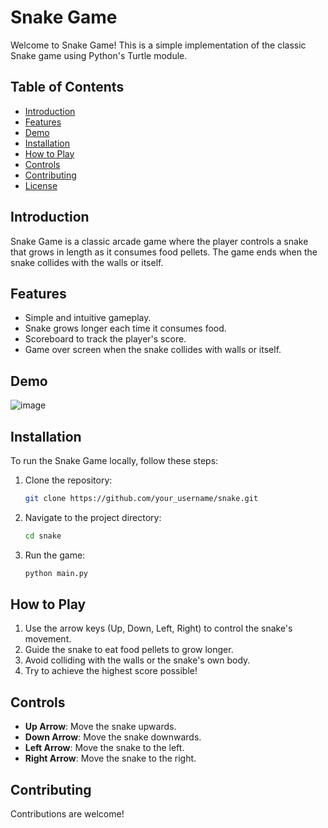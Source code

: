 # Snake Game

Welcome to Snake Game! This is a simple implementation of the classic Snake game using Python's Turtle module.

## Table of Contents

- [Introduction](#introduction)
- [Features](#features)
- [Demo](#demo)
- [Installation](#installation)
- [How to Play](#how-to-play)
- [Controls](#controls)
- [Contributing](#contributing)
- [License](#license)

## Introduction

Snake Game is a classic arcade game where the player controls a snake that grows in length as it consumes food pellets. The game ends when the snake collides with the walls or itself.

## Features

- Simple and intuitive gameplay.
- Snake grows longer each time it consumes food.
- Scoreboard to track the player's score.
- Game over screen when the snake collides with walls or itself.

## Demo

![image](https://github.com/esolano92/Snake/assets/78500300/882f9040-5669-4c16-8423-b5273b0d74c3)

## Installation

To run the Snake Game locally, follow these steps:

1. Clone the repository:

   ```bash
   git clone https://github.com/your_username/snake.git
   ```

2. Navigate to the project directory:

   ```bash
   cd snake
   ```
   
3. Run the game:

   ```bash
   python main.py
   ```

## How to Play

1. Use the arrow keys (Up, Down, Left, Right) to control the snake's movement.
2. Guide the snake to eat food pellets to grow longer.
3. Avoid colliding with the walls or the snake's own body.
4. Try to achieve the highest score possible!

## Controls

- **Up Arrow**: Move the snake upwards.
- **Down Arrow**: Move the snake downwards.
- **Left Arrow**: Move the snake to the left.
- **Right Arrow**: Move the snake to the right.

## Contributing

Contributions are welcome!

